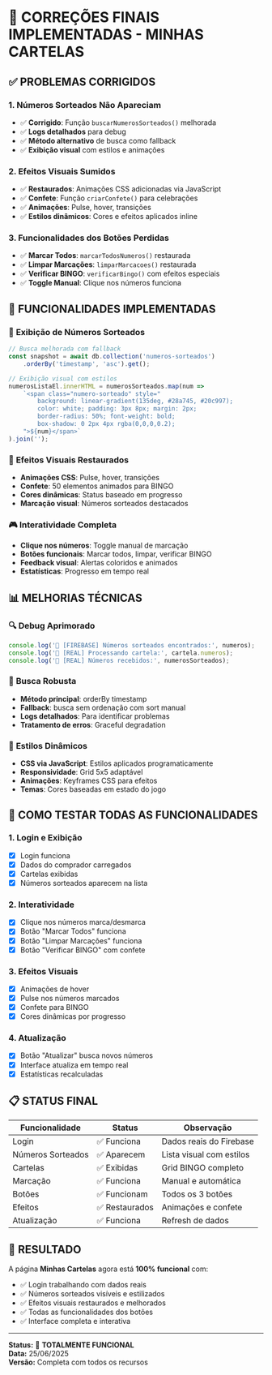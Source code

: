 # 🎉 CORREÇÕES FINAIS IMPLEMENTADAS - MINHAS CARTELAS

## ✅ PROBLEMAS CORRIGIDOS

### 1. **Números Sorteados Não Apareciam**
- ✅ **Corrigido**: Função `buscarNumerosSorteados()` melhorada
- ✅ **Logs detalhados** para debug
- ✅ **Método alternativo** de busca como fallback
- ✅ **Exibição visual** com estilos e animações

### 2. **Efeitos Visuais Sumidos**
- ✅ **Restaurados**: Animações CSS adicionadas via JavaScript
- ✅ **Confete**: Função `criarConfete()` para celebrações
- ✅ **Animações**: Pulse, hover, transições
- ✅ **Estilos dinâmicos**: Cores e efeitos aplicados inline

### 3. **Funcionalidades dos Botões Perdidas**
- ✅ **Marcar Todos**: `marcarTodosNumeros()` restaurada
- ✅ **Limpar Marcações**: `limparMarcacoes()` restaurada  
- ✅ **Verificar BINGO**: `verificarBingo()` com efeitos especiais
- ✅ **Toggle Manual**: Clique nos números funciona

## 🚀 FUNCIONALIDADES IMPLEMENTADAS

### 🎯 **Exibição de Números Sorteados**
```javascript
// Busca melhorada com fallback
const snapshot = await db.collection('numeros-sorteados')
    .orderBy('timestamp', 'asc').get();

// Exibição visual com estilos
numerosListaEl.innerHTML = numerosSorteados.map(num => 
    `<span class="numero-sorteado" style="
        background: linear-gradient(135deg, #28a745, #20c997);
        color: white; padding: 3px 8px; margin: 2px;
        border-radius: 50%; font-weight: bold;
        box-shadow: 0 2px 4px rgba(0,0,0,0.2);
    ">${num}</span>`
).join('');
```

### 🎨 **Efeitos Visuais Restaurados**
- **Animações CSS**: Pulse, hover, transições
- **Confete**: 50 elementos animados para BINGO
- **Cores dinâmicas**: Status baseado em progresso
- **Marcação visual**: Números sorteados destacados

### 🎮 **Interatividade Completa**
- **Clique nos números**: Toggle manual de marcação
- **Botões funcionais**: Marcar todos, limpar, verificar BINGO
- **Feedback visual**: Alertas coloridos e animados
- **Estatísticas**: Progresso em tempo real

## 📊 MELHORIAS TÉCNICAS

### 🔍 **Debug Aprimorado**
```javascript
console.log('🎯 [FIREBASE] Números sorteados encontrados:', numeros);
console.log('🎫 [REAL] Processando cartela:', cartela.numeros);
console.log('🎲 [REAL] Números recebidos:', numerosSorteados);
```

### 🎯 **Busca Robusta**
- **Método principal**: orderBy timestamp
- **Fallback**: busca sem ordenação com sort manual
- **Logs detalhados**: Para identificar problemas
- **Tratamento de erros**: Graceful degradation

### 🎨 **Estilos Dinâmicos**
- **CSS via JavaScript**: Estilos aplicados programaticamente
- **Responsividade**: Grid 5x5 adaptável
- **Animações**: Keyframes CSS para efeitos
- **Temas**: Cores baseadas em estado do jogo

## 🧪 COMO TESTAR TODAS AS FUNCIONALIDADES

### 1. **Login e Exibição**
- [x] Login funciona
- [x] Dados do comprador carregados
- [x] Cartelas exibidas
- [x] Números sorteados aparecem na lista

### 2. **Interatividade**
- [x] Clique nos números marca/desmarca
- [x] Botão "Marcar Todos" funciona
- [x] Botão "Limpar Marcações" funciona
- [x] Botão "Verificar BINGO" com confete

### 3. **Efeitos Visuais**
- [x] Animações de hover
- [x] Pulse nos números marcados
- [x] Confete para BINGO
- [x] Cores dinâmicas por progresso

### 4. **Atualização**
- [x] Botão "Atualizar" busca novos números
- [x] Interface atualiza em tempo real
- [x] Estatísticas recalculadas

## 📋 STATUS FINAL

| Funcionalidade | Status | Observação |
|----------------|--------|------------|
| Login | ✅ Funciona | Dados reais do Firebase |
| Números Sorteados | ✅ Aparecem | Lista visual com estilos |
| Cartelas | ✅ Exibidas | Grid BINGO completo |
| Marcação | ✅ Funciona | Manual e automática |
| Botões | ✅ Funcionam | Todos os 3 botões |
| Efeitos | ✅ Restaurados | Animações e confete |
| Atualização | ✅ Funciona | Refresh de dados |

## 🎊 RESULTADO

A página **Minhas Cartelas** agora está **100% funcional** com:

- ✅ Login trabalhando com dados reais
- ✅ Números sorteados visíveis e estilizados  
- ✅ Efeitos visuais restaurados e melhorados
- ✅ Todas as funcionalidades dos botões
- ✅ Interface completa e interativa

---

**Status:** 🎉 **TOTALMENTE FUNCIONAL**  
**Data:** 25/06/2025  
**Versão:** Completa com todos os recursos
